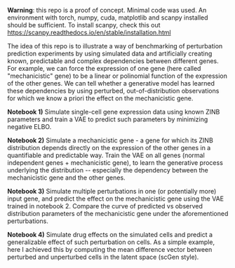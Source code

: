 **Warning**: this repo is a proof of concept. Minimal code was used. An environment with torch, numpy, cuda, matplotlib and scanpy installed should be sufficient.
To install scanpy, check this out https://scanpy.readthedocs.io/en/stable/installation.html

The idea of this repo is to illustrate a way of benchmarking of perturbation prediction experiments by using simulated data and artificially creating known, predictable and complex dependencies between different genes. For example, we can force the expression of one gene (here called "mechanicistic" gene) to be a linear or polinomial function of the expression of the other genes. We can tell whether a generative model has learned these dependencies by using perturbed, out-of-distribution observations for which we know a priori the effect on the mechanicistic gene.

**Notebook 1)** Simulate single-cell gene expression data using known ZINB parameters and train a VAE to predict such parameters by minimizing negative ELBO.

**Notebook 2)** Simulate a mechanicistic gene - a gene for which its ZINB distribution depends directly on the expression of the other genes in a quantifiable and predictable way. Train the VAE on all genes (normal independent genes + mechanicistic gene), to learn the generative process underlying the distribution -- especially the dependency between the mechanicistic gene and the other genes.

**Notebook 3)** Simulate multiple perturbations in one (or potentially more) input gene, and predict the effect on the mechanicistic gene using the VAE trained in notebook 2. Compare the curve of predicted vs observed distribution parameters of the mechanicistic gene under the aforementioned perturbations.

**Notebook 4)** Simulate drug effects on the simulated cells and predict a generalizable effect of such perturbation on cells. As a simple example, here I achieved this by computing the mean difference vector between perturbed and unperturbed cells in the latent space (scGen style).
